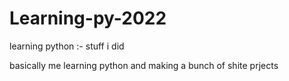 # Learning-py-2022
learning python :- stuff i did

basically me learning python and making a bunch of shite prjects

